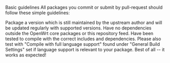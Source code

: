 Basic guidelines
All packages you commit or submit by pull-request should follow these simple guidelines:

Package a version which is still maintained by the upstream author and will be updated regularly with supported versions.
Have no dependencies outside the OpenWrt core packages or this repository feed.
Have been tested to compile with the correct includes and dependencies. Please also test with "Compile with full language support" found under "General Build Settings" set if language support is relevant to your package.
Best of all -- it works as expected!


